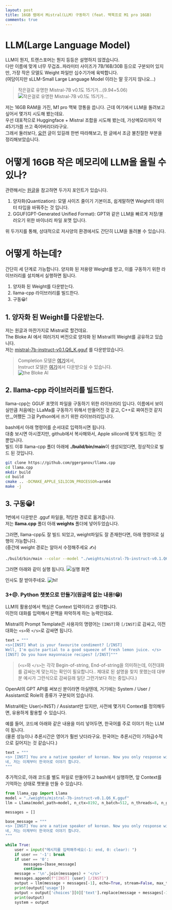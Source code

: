 ```yaml
---
layout: post
title: 16GB 램에서 Mistral(LLM) 구동하기 (feat. 맥북프로 M1 pro 16GB)
comments: true
---
```


# LLM(Large Language Model)
LLM이 뭔지, 트랜스포머는 뭔지 등등은 설명하지 않겠습니다.  
다만 이름에 맞게 너무 무겁죠..파라미터 사이즈가 7B/16B/30B 등으로 구분되어 있지만, 가장 작은 모델도 Weight 파일만 십수기가에 육박합니다.  
(여담이지만 sLLM-Small Large Language Model 이라는 말 웃기지 않나요...)  

>작은걸로 유명한 Mistral-7B v0.1도 15기가...(9.94+5.06)
![작은걸로 유명한 Mistral-7B v0.1도 15기가...](../img/post_img/2023-11-16-MyOwnLLM/mistral_size.png)
  

저는 16GB RAM을 가진, M1 pro 맥북 깡통을 씁니다. 근데 여기에서 LLM을 돌려보고 싶어서 몇가지 시도해 봤는데요.  
우선 대포적으로 Huggingface + Mistral 조합을 시도해 봤는데, 가상메모리까지 약 45기가쯤 쓰고 죽어버리더라구요.  
그래서 둘러보다, [요런](https://medium.com/@mne/run-mistral-7b-model-on-macbook-m1-pro-with-16gb-ram-using-llama-cpp-44134694b773) 글이 있길래 한번 따라해보고,
원 글에서 조금 불친절한 부분을 정리해보았습니다.  

# 어떻게 16GB 작은 메모리에 LLM을 올릴 수 있나?
관련해서는 [원글](https://medium.com/@mne/run-mistral-7b-model-on-macbook-m1-pro-with-16gb-ram-using-llama-cpp-44134694b773)을 참고하면 두가지 포인트가 있습니다.  
1. 양자화(Quantization): 모델 사이즈 줄이기 기본이죠, 쉽게말하면 Weight의 데이터 타입을 바꿔주는 것 입니다.
2. GGUF(GPT-Generated Unified Format): GPT와 같은 LLM을 빠르게 저장/불러오기 위한 바이너리 파일 포맷 입니다.

위 두가지를 통해, 상대적으로 저사양의 환경에서도 간단히 LLM을 돌려볼 수 있습니다.

# 어떻게 하는데?
간단히 세 단계로 가능합니다.
양자화 된 저용량 Weight를 받고, 이를 구동하기 위한 라이브러리를 설치해서 실행하면 됩니다.

1. 양자화 된 Weight를 다운받는다.
2. llama-cpp 라이브러리를 빌드한다.
3. 구동😀!

## 1. 양자화 된 Weight를 다운받는다.
저는 원글과 마찬가지로 Mistral로 할건데요.  
The Bloke AI 에서 여러가지 버전으로 양자화 된 Mistral의 Weight를 공유하고 있습니다.  
저는 [mistral-7b-instruct-v0.1.Q6_K.gguf](https://huggingface.co/TheBloke/Mistral-7B-Instruct-v0.1-GGUF/resolve/main/mistral-7b-instruct-v0.1.Q6_K.gguf?download=true) 를 다운받았습니다.

> Completion 모델은 [여기](https://huggingface.co/TheBloke/Mistral-7B-v0.1-GGUF)에서,  
> Instruct 모델은 [여기](https://huggingface.co/TheBloke/Mistral-7B-Instruct-v0.1-GGUF)에서 다운받으실 수 있습니다.  
> ![the Bloke AI](../img/post_img/2023-11-16-MyOwnLLM/mistral_gguf.png)

## 2. llama-cpp 라이브러리를 빌드한다.
llama-cpp는 GGUF 포맷의 파일을 구동하기 위한 라이브러리 입니다. 이름에서 보이실만큼 처음에는 LLaMa를 구동하기 위해서 만들어진 것 같고, C++로 짜여진것 같지만,,,어쨌든 그걸 Python에서 쓰기 위한 라이브러리입니다.

bash에서 아래 명령어를 순서대로 입력하시면 됩니다.  
대충 보시면 아시겠지만, github에서 복사해와서, Apple silicon에 맞게 빌드하는 것 뿐입니다.  
빌드 이후 llama-cpp 폴더 아래에 **./build/bin/main**이 생성되었다면, 정상적으로 빌드 된 것입니다.
```bash
git clone https://github.com/ggerganov/llama.cpp
cd llama.cpp
mkdir build
cd build
cmake .. -DCMAKE_APPLE_SILICON_PROCESSOR=arm64 
make -j
```

## 3. 구동😀!
1번에서 다운받은 .gguf 파일을, 적당한 경로로 옮겨줍니다.  
저는 **llama.cpp** 폴더 아래 **weights** 폴더에 넣어두었습니다.  

   
그러면, llama-cpp도 잘 빌드 되었고, weight파일도 잘 존재한다면, 아래 명령어로 실행이 가능합니다.  
(중간에 weight 경로는 알아서 수정해주세요 ✍️)

```bash
./build/bin/main --color --model "./weights/mistral-7b-instruct-v0.1.Q6_K.gguf" -t 7 -b 24 -n -1 --temp 0 -ngl 1 -ins
```

그러면 아래와 같이 실행 됩니다. 
![실행 화면](../img/post_img/2023-11-16-MyOwnLLM/mistral_run.png)

인사도 잘 받아주네요.
![hi!](../img/post_img/2023-11-16-MyOwnLLM/mistal_hi.png)

### 3+@. Python 챗봇으로 만들기(원글에 없는 내용!😁)
LLM의 활용성에서 핵심은 Context 입력이라고 생각합니다.  
이전의 대화를 입력해서 문맥을 파악하게 하는 능력인데요.

Mistral의 Prompt Template은 사용자의 명령어는 ```[INST]```와 ```[/INST]```로 감싸고, 이전 대화는 ```<s>```와 ```</s>```로 감싸면 됩니다.  
```python
text = """
<s>[INST] What is your favourite condiment? [/INST]
Well, I'm quite partial to a good squeeze of fresh lemon juice. </s>
[INST] Do you have mayonnaise recipes? [/INST]"""
```
  

> (```<s>```와 ```</s>```는 각각 Begin-of-string, End-of-string을 의미하는데, 이전대화를 감싸는게 맞는지는 확인이 필요합니다.. 제대로 된 설명을 찾지 못했는데 대부분 예시가 그런식으로 감싸길래 일단 그런가보다 하는 중입니다.)

OpenAI의 GPT API를 써보신 분이라면 아실텐데, 거기에는 System / User / Assistant로 Role의 종류가 구분되어 있습니다.  

Mistral에는 User(=INST) / Assistant만 있지만, 사전에 몇가지 Context를 정의해두면, 유용하게 활용할 수 있습니다.  

예를 들어, 코드에 아래와 같은 내용을 미리 넣어두면, 한국어를 주로 이야기 하는 LLM이 됩니다.  
(물론 성능이나 추론시간은 영어가 훨씬 낫더라구요. 한국어는 추론시간이 기하급수적으로 길어지는 것 같습니다.)

```Python
text = """
<s> [INST] You are a native speaker of korean. Now you only response with korean. [/INST]
네, 저는 이제부터 한국어로 이야기 합니다.
"""
```

추가적으로, 아래 코드를 별도 파일로 만들어두고 bash에서 실행하면, 앞 Context를 기억하는 상태로 챗봇을 만들 수 있습니다.


```python
from llama_cpp import Llama
model = "./weights/mistral-7b-instruct-v0.1.Q6_K.gguf"
llm = Llama(model_path=model, n_ctx=8192, n_batch=512, n_threads=8, n_gpu_layers=2, verbose=False, seed=1004)

messages = []

base_message = """
<s> [INST] You are a native speaker of korean. Now you only response with korean. [/INST]
네, 저는 이제부터 한국어로 이야기 합니다.
"""

while True:
    user = input("메시지를 입력해주세요(-1: end, 0: clear): ")
    if user == '-1': break
    if user == '0': 
        messages=[base_message]
        continue
    message = '\n'.join(messages) + '</s>'
    messages.append(f"[INST] {user} [/INST]")
    output = llm(message + messages[-1], echo=True, stream=False, max_tokens=4096)
    print(output['usage'])
    output = output['choices'][0]['text'].replace(message + messages[-1], '')
    print(output)
    system = output
```